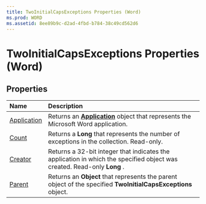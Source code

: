 ```yaml
---
title: TwoInitialCapsExceptions Properties (Word)
ms.prod: WORD
ms.assetid: 8ee89b9c-d2ad-4fbd-b784-38c49cd562d6
---
```



# TwoInitialCapsExceptions Properties (Word)

## Properties



|**Name**|**Description**|
|:-----|:-----|
|[Application](twoinitialcapsexceptions-application-property-word.md)|Returns an  **[Application](application-object-word.md)** object that represents the Microsoft Word application.|
|[Count](twoinitialcapsexceptions-count-property-word.md)|Returns a  **Long** that represents the number of exceptions in the collection. Read-only.|
|[Creator](twoinitialcapsexceptions-creator-property-word.md)|Returns a 32-bit integer that indicates the application in which the specified object was created. Read-only  **Long** .|
|[Parent](twoinitialcapsexceptions-parent-property-word.md)|Returns an  **Object** that represents the parent object of the specified **TwoInitialCapsExceptions** object.|

